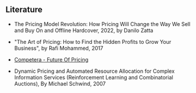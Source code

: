 
## Literature

* The Pricing Model Revolution: How Pricing Will Change the Way We Sell and Buy On and Offline Hardcover, 2022, by Danilo Zatta

* "The Art of Pricing: How to Find the Hidden Profits to Grow Your Business", by Rafi Mohammed, 2017

* [Competera - Future Of Pricing](https://competera.net/resources/pricing-guides/ai-pricing)

* Dynamic Pricing and Automated Resource Allocation for Complex Information Services (Reinforcement Learning and Combinatorial Auctions),
By Michael Schwind, 2007
